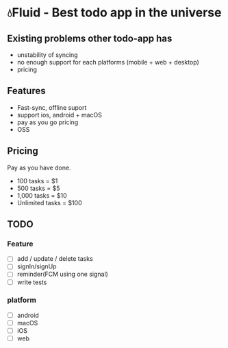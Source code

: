 # 💧Fluid - Best todo app in the universe

## Existing problems other todo-app has

- unstability of syncing
- no enough support for each platforms (mobile + web + desktop)
- pricing

## Features
- Fast-sync, offline suport
- support ios, android + macOS
- pay as you go pricing
- OSS

## Pricing
Pay as you have done.
- 100 tasks = $1
- 500 tasks = $5
- 1,000 tasks = $10
- Unlimited tasks = $100

## TODO

### Feature

- [ ] add / update / delete tasks
- [ ] signIn/signUp
- [ ] reminder(FCM using one signal)
- [ ] write tests

### platform

- [ ] android
- [ ] macOS
- [ ] iOS
- [ ] web

